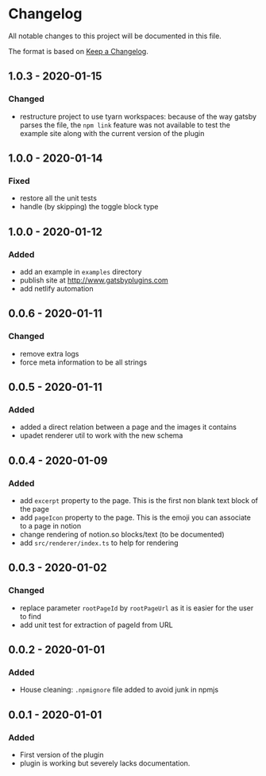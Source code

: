 # Changelog
All notable changes to this project will be documented in this file.

The format is based on [Keep a Changelog](https://keepachangelog.com/en/1.0.0/).

## 1.0.3 - 2020-01-15

### Changed
- restructure project to use tyarn workspaces: because of the way gatsby parses the file, the `npm link` feature
  was not available to test the example site along with the current version of the plugin

## 1.0.0 - 2020-01-14

### Fixed
- restore all the unit tests
- handle (by skipping) the toggle block type

## 1.0.0 - 2020-01-12
### Added
- add an example in `examples` directory
- publish site at http://www.gatsbyplugins.com
- add netlify automation

## 0.0.6 - 2020-01-11
### Changed
- remove extra logs
- force meta information to be all strings

## 0.0.5 - 2020-01-11
### Added
- added a direct relation between a page and the images it contains
- upadet renderer util to work with the new schema

## 0.0.4 - 2020-01-09
### Added
- add `excerpt` property to the page. This is the first non blank text block of the page
- add `pageIcon` property to the page. This is the emoji you can associate to a page in notion
- change rendering of notion.so blocks/text (to be documented)
- add `src/renderer/index.ts` to help for rendering

## 0.0.3 - 2020-01-02
### Changed
- replace parameter `rootPageId` by `rootPageUrl` as it is easier for the user to find
- add unit test for extraction of pageId from URL

## 0.0.2 - 2020-01-01
### Added
- House cleaning: `.npmignore` file added to avoid junk in npmjs

## 0.0.1 - 2020-01-01
### Added
- First version of the plugin
- plugin is working but severely lacks documentation.

